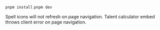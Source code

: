 `pnpm install`
`pnpm dev`

Spell icons will not refresh on page navigation.
Talent calculator embed throws client error on page navigation.